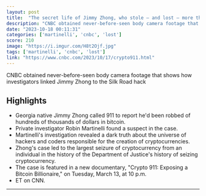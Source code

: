 ```yaml
---
layout: post
title:  "The secret life of Jimmy Zhong, who stole – and lost – more than $3b"
description: "CNBC obtained never-before-seen body camera footage that shows how investigators linked Jimmy Zhong to the Silk Road hack"
date: "2023-10-18 00:11:31"
categories: ['martinelli', 'cnbc', 'lost']
score: 210
image: "https://i.imgur.com/H8t2Ojf.jpg"
tags: ['martinelli', 'cnbc', 'lost']
link: "https://www.cnbc.com/2023/10/17/crypto911.html"
---
```


CNBC obtained never-before-seen body camera footage that shows how investigators linked Jimmy Zhong to the Silk Road hack

## Highlights

- Georgia native Jimmy Zhong called 911 to report he'd been robbed of hundreds of thousands of dollars in bitcoin.
- Private investigator Robin Martinelli found a suspect in the case.
- Martinelli's investigation revealed a dark truth about the universe of hackers and coders responsible for the creation of cryptocurrencies.
- Zhong's case led to the largest seizure of cryptocurrency from an individual in the history of the Department of Justice's history of seizing cryptocurrency.
- The case is featured in a new documentary, "Crypto 911: Exposing a Bitcoin Billionaire," on Tuesday, March 13, at 10 p.m.
- ET on CNN.

---
